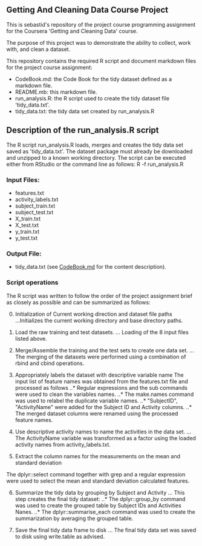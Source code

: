 ## Getting And Cleaning Data Course Project
This is sebastid's repository of the project course programming assignment for the Coursera 'Getting and Cleaning Data' course.

The purpose of this project was to demonstrate the ability to collect, work with, and clean a dataset.

This repository contains the required R script and document markdown files for the project course assignment:
* CodeBook.md: the Code Book for the tidy dataset defined as a markdown file.
* README.mb: this markdown file.
* run_analysis.R: the R script used to create the tidy dataset file 'tidy_data.txt'.
* tidy_data.txt: the tidy data set created by run_analysis.R

## Description of the run_analysis.R script
The R script run_analysis.R loads, merges and creates the tidy data set saved as 'tidy_data.txt'.
The dataset package must already  be downloaded and unzipped to a known working directory.
The script can be executed either from RStudio or the command line as follows:
R -f run_analysis.R

### Input Files: 
* features.txt
* activity_labels.txt
* subject_train.txt
* subject_test.txt
* X_train.txt
* X_test.txt
* y_train.txt
* y_test.txt

### Output File:
* tidy_data.txt (see [CodeBook.md](./CodeBook.md) for the content description).

### Script operations
The R script was written to follow the order of the project assignment brief as closely as possible and can be summarized as follows:

0. Initialization of Current working direction and dataset file paths  
...Initializes the current working directory and base directory paths.

1. Load the raw training and test datasets.
... Loading of the 8 input files listed above.

2. Merge/Assemble the training and the test sets to create one data set.
... The merging of the datasets were performed using a combination of rbind and cbind operations.

3. Appropriately labels the dataset with descriptive variable name
The input list of feature names was obtained from the features.txt file and processed as follows
..* Regular expressions and the sub commands were used to clean the variables names.
..* The make.names command was used to relabel the duplicate variable names.
..* "SubjectID", "ActivityName" were added for the Subject ID  and Activity columns.
..* The merged dataset columns were renamed using the processed feature names.

4. Use descriptive activity names to name the activities in the data set.
... The ActivityName variable was transformed as a factor using the loaded activity names from activity_labels.txt.

5. Extract the column names for the measurements on the mean and standard deviation 

The dplyr::select command together with grep and a regular expression were used to select the mean and standard deviation calculated features.

6. Summarize the tidy data by grouping by Subject and Activity
... This step creates the final tidy dataset:
..* The dplyr::group_by command was used to create the grouped table by Subject IDs and Activities Nanes.
..* The dplyr::summarise_each command was used to create the summarization  by averaging the grouped table.

7.  Save the final tidy data frame to disk
... The final tidy data set was saved to disk using write.table as advised.

